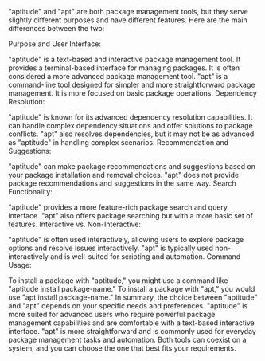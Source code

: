 "aptitude" and "apt" are both package management tools, but they serve slightly different purposes and have different features. Here are the main differences between the two:

Purpose and User Interface:

"aptitude" is a text-based and interactive package management tool. It provides a terminal-based interface for managing packages. It is often considered a more advanced package management tool.
"apt" is a command-line tool designed for simpler and more straightforward package management. It is more focused on basic package operations.
Dependency Resolution:

"aptitude" is known for its advanced dependency resolution capabilities. It can handle complex dependency situations and offer solutions to package conflicts.
"apt" also resolves dependencies, but it may not be as advanced as "aptitude" in handling complex scenarios.
Recommendation and Suggestions:

"aptitude" can make package recommendations and suggestions based on your package installation and removal choices.
"apt" does not provide package recommendations and suggestions in the same way.
Search Functionality:

"aptitude" provides a more feature-rich package search and query interface.
"apt" also offers package searching but with a more basic set of features.
Interactive vs. Non-Interactive:

"aptitude" is often used interactively, allowing users to explore package options and resolve issues interactively.
"apt" is typically used non-interactively and is well-suited for scripting and automation.
Command Usage:

To install a package with "aptitude," you might use a command like "aptitude install package-name."
To install a package with "apt," you would use "apt install package-name."
In summary, the choice between "aptitude" and "apt" depends on your specific needs and preferences. "aptitude" is more suited for advanced users who require powerful package management capabilities and are comfortable with a text-based interactive interface. "apt" is more straightforward and is commonly used for everyday package management tasks and automation. Both tools can coexist on a system, and you can choose the one that best fits your requirements.
